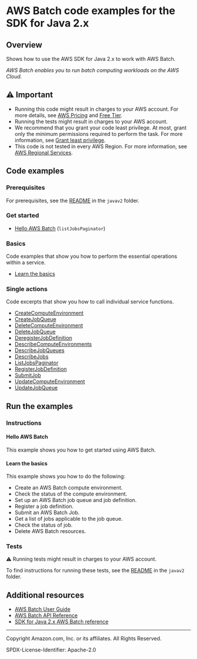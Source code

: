 # AWS Batch code examples for the SDK for Java 2.x

## Overview

Shows how to use the AWS SDK for Java 2.x to work with AWS Batch.

<!--custom.overview.start-->
<!--custom.overview.end-->

_AWS Batch enables you to run batch computing workloads on the AWS Cloud._

## ⚠ Important

* Running this code might result in charges to your AWS account. For more details, see [AWS Pricing](https://aws.amazon.com/pricing/) and [Free Tier](https://aws.amazon.com/free/).
* Running the tests might result in charges to your AWS account.
* We recommend that you grant your code least privilege. At most, grant only the minimum permissions required to perform the task. For more information, see [Grant least privilege](https://docs.aws.amazon.com/IAM/latest/UserGuide/best-practices.html#grant-least-privilege).
* This code is not tested in every AWS Region. For more information, see [AWS Regional Services](https://aws.amazon.com/about-aws/global-infrastructure/regional-product-services).

<!--custom.important.start-->
<!--custom.important.end-->

## Code examples

### Prerequisites

For prerequisites, see the [README](../../README.md#Prerequisites) in the `javav2` folder.


<!--custom.prerequisites.start-->
<!--custom.prerequisites.end-->

### Get started

- [Hello AWS Batch](src/main/java/com/example/batch/HelloBatch.java#L6) (`listJobsPaginator`)


### Basics

Code examples that show you how to perform the essential operations within a service.

- [Learn the basics](src/main/java/com/example/batch/scenario/BatchScenario.java)


### Single actions

Code excerpts that show you how to call individual service functions.

- [CreateComputeEnvironment](src/main/java/com/example/batch/scenario/BatchActions.java#L102)
- [CreateJobQueue](src/main/java/com/example/batch/scenario/BatchActions.java#L193)
- [DeleteComputeEnvironment](src/main/java/com/example/batch/scenario/BatchActions.java#L142)
- [DeleteJobQueue](src/main/java/com/example/batch/scenario/BatchActions.java#L370)
- [DeregisterJobDefinition](src/main/java/com/example/batch/scenario/BatchActions.java#L323)
- [DescribeComputeEnvironments](src/main/java/com/example/batch/scenario/BatchActions.java#L162)
- [DescribeJobQueues](src/main/java/com/example/batch/scenario/BatchActions.java#L394)
- [DescribeJobs](src/main/java/com/example/batch/scenario/BatchActions.java#L490)
- [ListJobsPaginator](src/main/java/com/example/batch/scenario/BatchActions.java#L230)
- [RegisterJobDefinition](src/main/java/com/example/batch/scenario/BatchActions.java#L257)
- [SubmitJob](src/main/java/com/example/batch/scenario/BatchActions.java#L463)
- [UpdateComputeEnvironment](src/main/java/com/example/batch/scenario/BatchActions.java#L439)
- [UpdateJobQueue](src/main/java/com/example/batch/scenario/BatchActions.java#L347)


<!--custom.examples.start-->
<!--custom.examples.end-->

## Run the examples

### Instructions


<!--custom.instructions.start-->
<!--custom.instructions.end-->

#### Hello AWS Batch

This example shows you how to get started using AWS Batch.


#### Learn the basics

This example shows you how to do the following:

- Create an AWS Batch compute environment.
- Check the status of the compute environment.
- Set up an AWS Batch job queue and job definition.
- Register a job definition.
- Submit an AWS Batch Job.
- Get a list of jobs applicable to the job queue.
- Check the status of job.
- Delete AWS Batch resources.

<!--custom.basic_prereqs.batch_Scenario.start-->
<!--custom.basic_prereqs.batch_Scenario.end-->


<!--custom.basics.batch_Scenario.start-->
<!--custom.basics.batch_Scenario.end-->


### Tests

⚠ Running tests might result in charges to your AWS account.


To find instructions for running these tests, see the [README](../../README.md#Tests)
in the `javav2` folder.



<!--custom.tests.start-->
<!--custom.tests.end-->

## Additional resources

- [AWS Batch User Guide](https://docs.aws.amazon.com/batch/latest/userguide/what-is-batch.html)
- [AWS Batch API Reference](https://docs.aws.amazon.com/batch/latest/APIReference/Welcome.html)
- [SDK for Java 2.x AWS Batch reference](https://sdk.amazonaws.com/java/api/latest/software/amazon/awssdk/services/ec2/package-summary.html)

<!--custom.resources.start-->
<!--custom.resources.end-->

---

Copyright Amazon.com, Inc. or its affiliates. All Rights Reserved.

SPDX-License-Identifier: Apache-2.0
